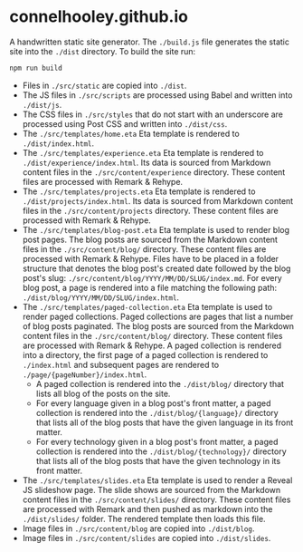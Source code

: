 # connelhooley.github.io

A handwritten static site generator. The `./build.js` file generates the static site into the `./dist` directory. To build the site run:

```bash
npm run build
```

- Files in `./src/static` are copied into `./dist`.
- The JS files in `./src/scripts` are processed using Babel and written into `./dist/js`.
- The CSS files in `./src/styles` that do not start with an underscore are processed using Post CSS and written into `./dist/css`.
- The `./src/templates/home.eta` Eta template is rendered to `./dist/index.html`.
- The `./src/templates/experience.eta` Eta template is rendered to `./dist/experience/index.html`. Its data is sourced from Markdown content files in the `./src/content/experience` directory. These content files are processed with Remark & Rehype.
- The `./src/templates/projects.eta` Eta template is rendered to `./dist/projects/index.html`. Its data is sourced from Markdown content files in the `./src/content/projects` directory. These content files are processed with Remark & Rehype.
- The `./src/templates/blog-post.eta` Eta template is used to render blog post pages. The blog posts are sourced from the Markdown content files in the `./src/content/blog/` directory. These content files are processed with Remark & Rehype. Files have to be placed in a folder structure that denotes the blog post's created date followed by the blog post's slug: `./src/content/blog/YYYY/MM/DD/SLUG/index.md`. For every blog post, a page is rendered into a file matching the following path: `./dist/blog/YYYY/MM/DD/SLUG/index.html`.
- The `./src/templates/paged-collection.eta` Eta template is used to render paged collections. Paged collections are pages that list a number of blog posts paginated. The blog posts are sourced from the Markdown content files in the `./src/content/blog/` directory. These content files are processed with Remark & Rehype. A paged collection is rendered into a directory, the first page of a paged collection is rendered to `./index.html` and subsequent pages are rendered to `./page/{pageNumber}/index.html`.
  - A paged collection is rendered into the `./dist/blog/` directory that lists all blog of the posts on the site.  
  - For every language given in a blog post's front matter, a paged collection is rendered into the `./dist/blog/{language}/` directory that lists all of the blog posts that have the given language in its front matter.
  - For every technology given in a blog post's front matter, a paged collection is rendered into the `./dist/blog/{technology}/` directory that lists all of the blog posts that have the given technology in its front matter.
- The `./src/templates/slides.eta` Eta template is used to render a Reveal JS slideshow page. The slide shows are sourced from the Markdown content files in the `./src/content/slides/` directory. These content files are processed with Remark and then pushed as markdown into the `./dist/slides/` folder. The rendered template then loads this file.
- Image files in `./src/content/blog` are copied into `./dist/blog`.
- Image files in `./src/content/slides` are copied into `./dist/slides`.